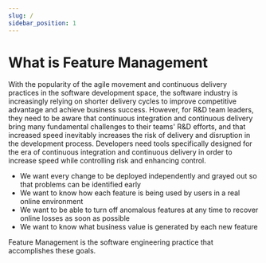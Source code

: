 ```yaml
---
slug: /
sidebar_position: 1
---
```


#   What is Feature Management

With the popularity of the agile movement and continuous delivery practices in the software development space, the software industry is increasingly relying on shorter delivery cycles to improve competitive advantage and achieve business success. However, for R&D team leaders, they need to be aware that continuous integration and continuous delivery bring many fundamental challenges to their teams' R&D efforts, and that increased speed inevitably increases the risk of delivery and disruption in the development process. Developers need tools specifically designed for the era of continuous integration and continuous delivery in order to increase speed while controlling risk and enhancing control.
  + We want every change to be deployed independently and grayed out so that problems can be identified early
  + We want to know how each feature is being used by users in a real online environment
  + We want to be able to turn off anomalous features at any time to recover online losses as soon as possible
  + We want to know what business value is generated by each new feature


Feature Management is the software engineering practice that accomplishes these goals.
